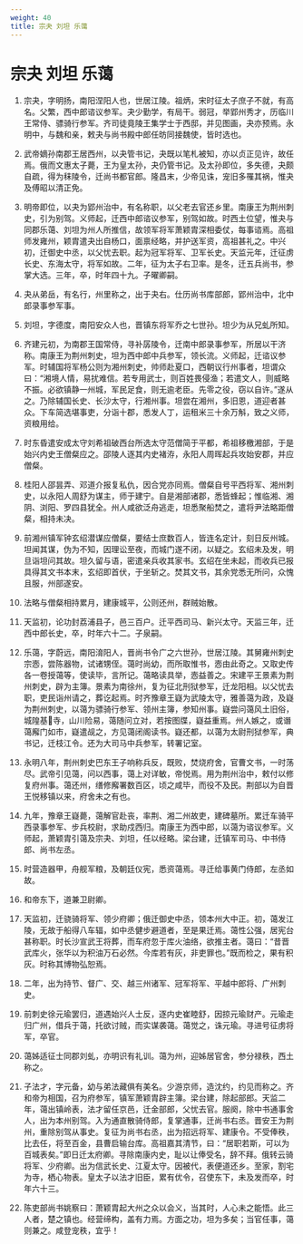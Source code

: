 ```yaml
---
weight: 40
title: 宗夬 刘坦 乐蔼
---
```


# 宗夬 刘坦 乐蔼

1. <span id="宗夬_刘坦_乐蔼-1"></span>
宗夬，字明扬，南阳涅阳人也，世居江陵。祖炳，宋时征太子庶子不就，有高名。父繁，西中郎谘议参军。夬少勤学，有局干。弱冠，举郢州秀才，历临川王常侍、骠骑行参军。齐司徒竟陵王集学士于西邸，并见图画，夬亦预焉。永明中，与魏和亲，敕夬与尚书殿中郎任昉同接魏使，皆时选也。

2. <span id="宗夬_刘坦_乐蔼-2"></span>
武帝嫡孙南郡王居西州，以夬管书记，夬既以笔札被知，亦以贞正见许，故任焉。俄而文惠太子薨，王为皇太孙，夬仍管书记。及太孙即位，多失德，夬颇自疏，得为秣陵令，迁尚书都官郎。隆昌末，少帝见诛，宠旧多罹其祸，惟夬及傅昭以清正免。

3. <span id="宗夬_刘坦_乐蔼-3"></span>
明帝即位，以夬为郢州治中，有名称职，以父老去官还乡里。南康王为荆州刺史，引为别驾。义师起，迁西中郎谘议参军，别驾如故。时西土位望，惟夬与同郡乐蔼、刘坦为州人所推信，故领军将军萧颖胄深相委仗，每事谘焉。高祖师发雍州，颖胄遣夬出自杨口，面禀经略，并护送军资，高祖甚礼之。中兴初，迁御史中丞，以父忧去职。起为冠军将军、卫军长史。天监元年，迁征虏长史、东海太守，将军如故。二年，征为太子右卫率。是冬，迁五兵尚书，参掌大选。三年，卒，时年四十九。子曜卿嗣。

4. <span id="宗夬_刘坦_乐蔼-4"></span>
夬从弟岳，有名行，州里称之，出于夬右。仕历尚书库部郎，郢州治中，北中郎录事参军事。

5. <span id="宗夬_刘坦_乐蔼-5"></span>
刘坦，字德度，南阳安众人也，晋镇东将军乔之七世孙。坦少为从兄虬所知。

6. <span id="宗夬_刘坦_乐蔼-6"></span>
齐建元初，为南郡王国常侍，寻补孱陵令，迁南中郎录事参军，所居以干济称。南康王为荆州刺史，坦为西中郎中兵参军，领长流。义师起，迁谘议参军。时辅国将军杨公则为湘州刺史，帅师赴夏口，西朝议行州事者，坦谓众曰：“湘境人情，易扰难信。若专用武士，则百姓畏侵渔；若遣文人，则威略不振。必欲镇静一州城，军民足食，则无逾老臣。先零之役，窃以自许。”遂从之。乃除辅国长史、长沙太守，行湘州事。坦尝在湘州，多旧恩，道迎者甚众。下车简选堪事吏，分诣十郡，悉发人丁，运租米三十余万斛，致之义师，资粮用给。

7. <span id="宗夬_刘坦_乐蔼-7"></span>
时东昏遣安成太守刘希祖破西台所选太守范僧简于平都，希祖移檄湘部，于是始兴内史王僧粲应之。邵陵人逐其内史褚洊，永阳人周晖起兵攻始安郡，并应僧粲。

8. <span id="宗夬_刘坦_乐蔼-8"></span>
桂阳人邵昙弄、邓道介报复私仇，因合党亦同焉。僧粲自号平西将军、湘州刺史，以永阳人周舒为谋主，师于建宁。自是湘部诸郡，悉皆蜂起；惟临湘、湘阴、浏阳、罗四县犹全。州人咸欲泛舟逃走，坦悉聚船焚之，遣将尹法略距僧粲，相持未决。

9. <span id="宗夬_刘坦_乐蔼-9"></span>
前湘州镇军钟玄绍潜谋应僧粲，要结士庶数百人，皆连名定计，刻日反州城。坦闻其谋，伪为不知，因理讼至夜，而城门遂不闭，以疑之。玄绍未及发，明旦诣坦问其故。坦久留与语，密遣亲兵收其家书。玄绍在坐未起，而收兵已报具得其文书本末，玄绍即首伏，于坐斩之。焚其文书，其余党悉无所问，众愧且服，州部遂安。

10. <span id="宗夬_刘坦_乐蔼-10"></span>
法略与僧粲相持累月，建康城平，公则还州，群贼始散。

11. <span id="宗夬_刘坦_乐蔼-11"></span>
天监初，论功封荔浦县子，邑三百户。迁平西司马、新兴太守。天监三年，迁西中郎长史，卒，时年六十二。子泉嗣。

12. <span id="宗夬_刘坦_乐蔼-12"></span>
乐蔼，字蔚远，南阳淯阳人，晋尚书令广之六世孙，世居江陵。其舅雍州刺史宗悫，尝陈器物，试诸甥侄。蔼时尚幼，而所取惟书，悫由此奇之。又取史传各一卷授蔼等，使读毕，言所记。蔼略读具举，悫益善之。宋建平王景素为荆州刺史，辟为主簿。景素为南徐州，复为征北刑狱参军，迁龙阳相。以父忧去职，吏民诣州请之，葬讫起焉。时齐豫章王嶷为武陵太守，雅善蔼为政，及嶷为荆州刺史，以蔼为骠骑行参军、领州主簿，参知州事。嶷尝问蔼风土旧俗，城隍基寺，山川险易，蔼随问立对，若按图牒，嶷益重焉。州人嫉之，或谮蔼廨门如市，嶷遣觇之，方见蔼闭阁读书。嶷还都，以蔼为太尉刑狱参军，典书记，迁枝江令。还为大司马中兵参军，转署记室。

13. <span id="宗夬_刘坦_乐蔼-13"></span>
永明八年，荆州刺史巴东王子响称兵反，既败，焚烧府舍，官曹文书，一时荡尽。武帝引见蔼，问以西事，蔼上对详敏，帝悦焉。用为荆州治中，敕付以修复府州事。蔼还州，缮修廨署数百区，顷之咸毕，而役不及民。荆部以为自晋王悦移镇以来，府舍未之有也。

14. <span id="宗夬_刘坦_乐蔼-14"></span>
九年，豫章王嶷薨，蔼解官赴丧，率荆、湘二州故吏，建碑墓所。累迁车骑平西录事参军、步兵校尉，求助戍西归。南康王为西中郎，以蔼为谘议参军。义师起，萧颖胄引蔼及宗夬、刘坦，任以经略。梁台建，迁镇军司马、中书侍郎、尚书左丞。

15. <span id="宗夬_刘坦_乐蔼-15"></span>
时营造器甲，舟舰军粮，及朝廷仪宪，悉资蔼焉。寻迁给事黄门侍郎，左丞如故。

16. <span id="宗夬_刘坦_乐蔼-16"></span>
和帝东下，道兼卫尉卿。

17. <span id="宗夬_刘坦_乐蔼-17"></span>
天监初，迁骁骑将军、领少府卿；俄迁御史中丞，领本州大中正。初，蔼发江陵，无故于船得八车辐，如中丞健步避道者，至是果迁焉。蔼性公强，居宪台甚称职。时长沙宣武王将葬，而车府忽于库火油络，欲推主者。蔼曰：“昔晋武库火，张华以为积油万石必然。今库若有灰，非吏罪也。”既而检之，果有积灰。时称其博物弘恕焉。

18. <span id="宗夬_刘坦_乐蔼-18"></span>
二年，出为持节、督广、交、越三州诸军、冠军将军、平越中郎将、广州刺史。

19. <span id="宗夬_刘坦_乐蔼-19"></span>
前刺史徐元瑜罢归，道遇始兴人士反，逐内史崔睦舒，因掠元瑜财产。元瑜走归广州，借兵于蔼，托欲讨贼，而实谋袭蔼。蔼觉之，诛元瑜。寻进号征虏将军，卒官。

20. <span id="宗夬_刘坦_乐蔼-20"></span>
蔼姊适征士同郡刘虬，亦明识有礼训。蔼为州，迎姊居官舍，参分禄秩，西土称之。

21. <span id="宗夬_刘坦_乐蔼-21"></span>
子法才，字元备，幼与弟法藏俱有美名。少游京师，造沈约，约见而称之。齐和帝为相国，召为府参军，镇军萧颖胄辟主簿。梁台建，除起部郎。天监二年，蔼出镇岭表，法才留任京邑，迁金部郎，父忧去官。服阕，除中书通事舍人，出为本州别驾。入为通直散骑侍郎，复掌通事，迁尚书右丞。晋安王为荆州，重除别驾从事史。复征为尚书右丞，出为招远将军、建康令。不受俸秩，比去任，将至百金，县曹启输台库。高祖嘉其清节，曰：“居职若斯，可以为百城表矣。”即日迁太府卿。寻除南康内史，耻以让俸受名，辞不拜。俄转云骑将军、少府卿。出为信武长史、江夏太守。因被代，表便道还乡。至家，割宅为寺，栖心物表。皇太子以法才旧臣，累有优令，召使东下，未及发而卒，时年六十三。

22. <span id="宗夬_刘坦_乐蔼-22"></span>
陈吏部尚书姚察曰：萧颖胄起大州之众以会义，当其时，人心未之能悟。此三人者，楚之镇也。经营缔构，盖有力焉。方面之功，坦为多矣；当官任事，蔼则兼之。咸登宠秩，宜乎！
